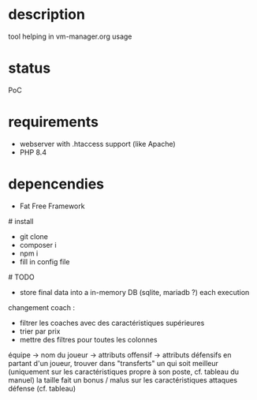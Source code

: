 # description
tool helping in vm-manager.org usage


# status
PoC


# requirements
- webserver with .htaccess support (like Apache)
- PHP 8.4


# depencendies
- Fat Free Framework


# install
- git clone
- composer i
- npm i
- fill in config file


# TODO
- store final data into a in-memory DB (sqlite, mariadb ?) each execution


changement coach :
- filtrer les coaches avec des caractéristiques supérieures
- trier par prix
- mettre des filtres pour toutes les colonnes

équipe -> nom du joueur
	-> attributs offensif
	-> attributs défensifs
en partant d'un joueur, trouver dans "transferts" un qui soit meilleur (uniquement sur les caractéristiques propre à son poste, cf. tableau du manuel)
la taille fait un bonus / malus sur les caractéristiques attaques défense (cf. tableau)
